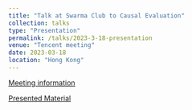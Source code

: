 ```yaml
---
title: "Talk at Swarma Club to Causal Evaluation"
collection: talks
type: "Presentation"
permalink: /talks/2023-3-18-presentation
venue: "Tencent meeting"
date: 2023-03-18
location: "Hong Kong"
---
```


[Meeting information](https://pattern.swarma.org/mobile/study_group/22)

[Presented Material](/files/SwarmTalk-20220318.pdf)

<!-- This is a description of your tutorial, note the different field in type. This is a markdown files that can be all markdown-ified like any other post. Yay markdown! -->
